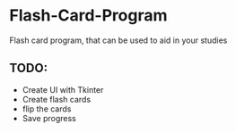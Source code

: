 # Flash-Card-Program
Flash card program, that can be used to aid in your studies 

## TODO:  

- Create UI with Tkinter
- Create flash cards
- flip the cards
- Save progress
